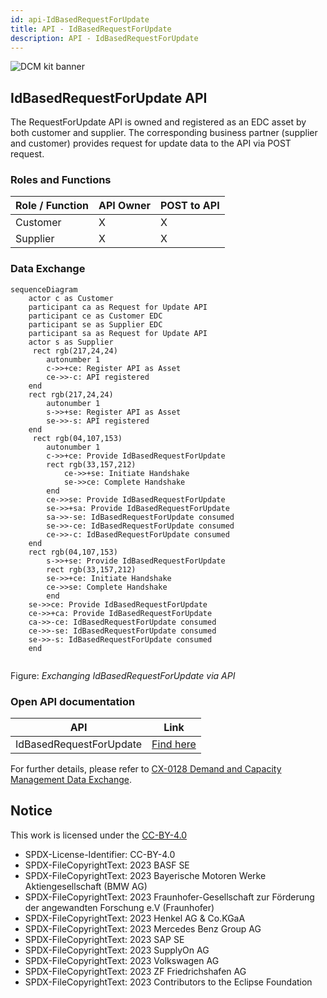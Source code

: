 ```yaml
---
id: api-IdBasedRequestForUpdate
title: API - IdBasedRequestForUpdate
description: API - IdBasedRequestForUpdate
---
```


![DCM kit banner](@site/static/img/kits/demand-and-capacity-management/demand-and-capacity-management-kit-logo.drawio.svg)

## IdBasedRequestForUpdate API

The RequestForUpdate API is owned and registered as an EDC asset by both customer and supplier. The corresponding business partner (supplier and customer) provides request for update data to the API via POST request.

### Roles and Functions

|Role / Function|API Owner|POST to API|
|-|-|-|
|Customer|X|X|
|Supplier|X|X|

### Data Exchange

```mermaid
sequenceDiagram
    actor c as Customer 
    participant ca as Request for Update API
    participant ce as Customer EDC
    participant se as Supplier EDC
    participant sa as Request for Update API
    actor s as Supplier
     rect rgb(217,24,24)
        autonumber 1
        c->>+ce: Register API as Asset
        ce->>-c: API registered
    end  
    rect rgb(217,24,24)
        autonumber 1
        s->>+se: Register API as Asset
        se->>-s: API registered
    end
     rect rgb(04,107,153)
        autonumber 1
        c->>+ce: Provide IdBasedRequestForUpdate
        rect rgb(33,157,212)
            ce->>+se: Initiate Handshake
            se->>ce: Complete Handshake
        end
        ce->>se: Provide IdBasedRequestForUpdate
        se->>+sa: Provide IdBasedRequestForUpdate
        sa->>-se: IdBasedRequestForUpdate consumed
        se->>-ce: IdBasedRequestForUpdate consumed
        ce->>-c: IdBasedRequestForUpdate consumed
    end
    rect rgb(04,107,153)
        s->>+se: Provide IdBasedRequestForUpdate
        rect rgb(33,157,212)
        se->>+ce: Initiate Handshake
        ce->>se: Complete Handshake
        end
    se->>ce: Provide IdBasedRequestForUpdate
    ce->>+ca: Provide IdBasedRequestForUpdate
    ca->>-ce: IdBasedRequestForUpdate consumed
    ce->>-se: IdBasedRequestForUpdate consumed
    se->>-s: IdBasedRequestForUpdate consumed
    end
  
```

Figure: *Exchanging IdBasedRequestForUpdate via API*

### Open API documentation

|API|Link|
|-|-|
|IdBasedRequestForUpdate|[Find here](https://eclipse-tractusx.github.io/api-hub/eclipse-tractusx.github.io/kit-dcm-IdBasedRequestForUpdate-openAPI-3.0.0/swagger-ui/)|

For further details, please refer to [CX-0128 Demand and Capacity Management Data Exchange][StandardLibrary].

## Notice

This work is licensed under the [CC-BY-4.0](https://creativecommons.org/licenses/by/4.0/legalcode)

- SPDX-License-Identifier: CC-BY-4.0
- SPDX-FileCopyrightText: 2023 BASF SE
- SPDX-FileCopyrightText: 2023 Bayerische Motoren Werke Aktiengesellschaft (BMW AG)
- SPDX-FileCopyrightText: 2023 Fraunhofer-Gesellschaft zur Förderung der angewandten Forschung e.V (Fraunhofer)
- SPDX-FileCopyrightText: 2023 Henkel AG & Co.KGaA
- SPDX-FileCopyrightText: 2023 Mercedes Benz Group AG
- SPDX-FileCopyrightText: 2023 SAP SE
- SPDX-FileCopyrightText: 2023 SupplyOn AG
- SPDX-FileCopyrightText: 2023 Volkswagen AG
- SPDX-FileCopyrightText: 2023 ZF Friedrichshafen AG
- SPDX-FileCopyrightText: 2023 Contributors to the Eclipse Foundation

[StandardLibrary]: https://catenax-ev.github.io/docs/next/standards/CX-0128-DemandandCapacityManagementDataExchange

